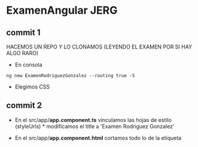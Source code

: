# ExamenAngular JERG

## commit 1

HACEMOS UN REPO Y LO CLONAMOS (LEYENDO EL EXAMEN POR SI HAY ALGO RARO)

- En consola
~~~
ng new ExamenRodriguezGonzalez --routing true -S
~~~
- Elegimos CSS

## commit 2

- En el src/app/**app.component.ts** vinculamos las hojas de estilo (styleUrls) * modificamos el title a 'Examen Rodriguez Gonzalez'
- En el src/app/**app.component.html** cortamos todo lo de la etiqueta <style> y lo pegamos en src/app/app.component.css
- En **package.json** para modificar los parametros del ng start (puerto...etc) 
    - donde dice:
      ~~~
      "start": "ng serve"
      ~~~
    - debe decir
      ~~~
      "start": "ng serve -o --port 4234"
      ~~~
- En consola

    ~~~
    npm start 
    ~~~

    para sacar por localhost la página.

## commit 3

- instalamos bootstrap
    - En consola:
        ~~~
        npm install popper.js --save
        npm install jquery --save
        npm install bootstrap@4.6.1 --save
        ~~~
- se adjuntan al **angular.json**

~~~
"styles": [
              "src/styles.css",
              "node_modules/bootstrap/dist/css/bootstrap.min.css",
              "./node_modules/mini.css/dist/mini-default.min.css"
          ],
 "scripts": [
              "node_modules/jquery/dist/jquery.slim.min.js",
              "node_modules/popper.js/dist/umd/popper.min.js",
              "node_modules/bootstrap/dist/js/bootstrap.min.js"
            ]
~~~

## commit 4

- ENTRAMOS EN src/app/**app.module.ts** E IMPORTAMOS EL MODULO HttpClientModule: (OJO NO TE LO OFRECE, HAY QUE PICARLO TAL CUAL):

- nos tiene que quedar de la siguiente manera
    ~~~
    import { NgModule } from '@angular/core';
    import { BrowserModule } from '@angular/platform-browser';

    import { AppRoutingModule } from './app-routing.module';
    import { AppComponent } from './app.component';

    import { HttpClientModule } from '@angular/common/http';

@NgModule({
declarations: [
AppComponent
],
imports: [
BrowserModule,
AppRoutingModule,
HttpClientModule
],
providers: [],
bootstrap: [AppComponent]
})
export class AppModule { }
    ~~~
- CREAR CORE MODULE
    - En consola:
    ~~~
    ng g m core
    ~~~

- IMPORTAMOS CoreModule EN src/app/app.module.ts, solo en imports, la importacion de CoreModule es automatica:

- Nos tiene que quedar de la siguiente manera:
    ~~~
    import { NgModule } from '@angular/core';
    import { BrowserModule } from '@angular/platform-browser';

    import { AppRoutingModule } from './app-routing.module';
    import { AppComponent } from './app.component';

    import { HttpClientModule } from '@angular/common/http';
    import { CoreModule } from './core/core.module';



    @NgModule({
    declarations: [
        AppComponent
    ],
    imports: [
        BrowserModule,
        AppRoutingModule,
        HttpClientModule,
        CoreModule
    ],
    providers: [],
    bootstrap: [AppComponent]
    })
    export class AppModule { }
    ~~~

- Creamos los componentes del Core.
    - En consola:
    ~~~
    ng g c core/shell
    ng g c core/shell/header
    ng g c core/shell/main
    ng g c core/shell/footer
    ~~~

- En src/app/core/shell/shell.component.html lo dejamos de la siguiente manera:
    ~~~
    <app-shell></app-shell>
    ~~~

- Importamos en src/app/core/core.module.ts el modulo de RouterModule.
    - debe de quedar de la siguiente manera.
        ~~~
        import { NgModule } from '@angular/core';
        import { CommonModule } from '@angular/common';
        import { ShellComponent } from './shell/shell.component';
        import { HeaderComponent } from './shell/header/header.component';
        import { MainComponent } from './shell/main/main.component';
        import { FooterComponent } from './shell/footer/footer.component';
        import { RouterModule } from '@angular/router';



        @NgModule({
        declarations: [
            ShellComponent,
            HeaderComponent,
            MainComponent,
            FooterComponent
        ],
        imports: [
            CommonModule,
            RouterModule
        ]
        })
        export class CoreModule { }
        ~~~

- Dentro de src/app/core/shell/main/main.component.html lo dejamos tal que así
    ~~~
    <div>
        <router-outlet></router-outlet>
    <div>
    ~~~

- Creamos el componente not found dentro del modulo Core.
    - En consola
    ~~~
    ng g c core/not-found
    ~~~

- CREAMOS EL MODULO Y COMPONENTE HOME:
    - En consola
        ~~~
        ng g m home --routing true
        ng g c home/home
        ~~~

## commit 5

- En src/app/core/core.module.ts debemos exportar ShellComponent, debemos de dejar el archivo de la siguiente manera:
    ~~~
    import { NgModule } from '@angular/core';
    import { CommonModule } from '@angular/common';
    import { ShellComponent } from './shell/shell.component';
    import { HeaderComponent } from './shell/header/header.component';
    import { MainComponent } from './shell/main/main.component';
    import { FooterComponent } from './shell/footer/footer.component';
    import { RouterModule } from '@angular/router';



    @NgModule({
    declarations: [
        ShellComponent,
        HeaderComponent,
        MainComponent,
        FooterComponent
    ],
    imports: [
        CommonModule,
        RouterModule
    ],
    exports: [
        ShellComponent
        ]
    })
    export class CoreModule { }
    ~~~

- En src/app/app.component.html lo dejamos con solo lo siguiente:
    ~~~
    <app-shell></app-shell>
    ~~~


- En src/environments/environment.prod.ts modificamos el archivo para que pueda embeber de la api que queremos que expote. En el caso de StarWars queda de la siguiente manera:
    ~~~
    export const environment = {
    production: true,
    logo: '../assets/img/darthVader.jpg',
    host: 'http://swapi.dev/api/',
    itemsPorPagina: 10
    };
    ~~~

- En src/environments/environment.ts lo dejamos de la siguiente manera el codigo no comentado.
    ~~~
    export const environment = {
    production: false,
    logo: '../assets/img/startwars.png',
    host: 'http://swapi.dev/api/',
    itemsPorPagina: 10
    };
    ~~~

- Añadimos rutas en src/app/app-routing.module.ts al loro que el componente not found te da fallo y hay que importarlo. tiene que quedar de la siguiente manera.
    ~~~
    import { NgModule } from '@angular/core';
    import { RouterModule, Routes } from '@angular/router';
    import { NotFoundComponent } from './core/not-found/not-found.component';

    const routes: Routes = [
    {
        path: '',
        loadChildren: () => import('./home/home.module').then(m => m.HomeModule)
        },
        {
        path: "not-found" , component: NotFoundComponent
        },
        {
        path: "**" , //cualquier valor que no este indicado
        redirectTo: "not-found"
        },
    ];

    @NgModule({
    imports: [RouterModule.forRoot(routes)],
    exports: [RouterModule]
    })
    export class AppRoutingModule { }
    ~~~










